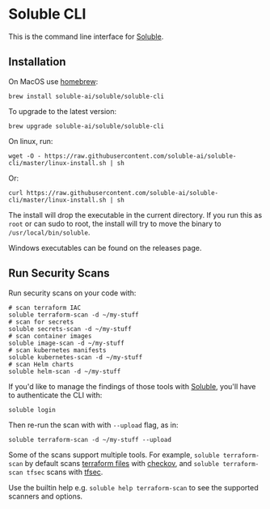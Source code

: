 # Soluble CLI

This is the command line interface for [Soluble](https://soluble.ai).

## Installation

On MacOS use [homebrew](https://brew.sh):

    brew install soluble-ai/soluble/soluble-cli

To upgrade to the latest version:

    brew upgrade soluble-ai/soluble/soluble-cli

On linux, run:

    wget -O - https://raw.githubusercontent.com/soluble-ai/soluble-cli/master/linux-install.sh | sh

Or:

    curl https://raw.githubusercontent.com/soluble-ai/soluble-cli/master/linux-install.sh | sh

The install will drop the executable in the current directory.  If you run this as `root` or can sudo to root,
the install will try to move the binary to `/usr/local/bin/soluble`.

Windows executables can be found on the releases page.

## Run Security Scans

Run security scans on your code with:

    # scan terraform IAC
    soluble terraform-scan -d ~/my-stuff
    # scan for secrets
    soluble secrets-scan -d ~/my-stuff
    # scan container images
    soluble image-scan -d ~/my-stuff
    # scan kubernetes manifests
    soluble kubernetes-scan -d ~/my-stuff
    # scan Helm charts
    soluble helm-scan -d ~/my-stuff

If you'd like to manage the findings of those tools with [Soluble](https://app.soluble.cloud), you'll have to authenticate the CLI with:

    soluble login

Then re-run the scan with with `--upload` flag, as in:

    soluble terraform-scan -d ~/my-stuff --upload

Some of the scans support multiple tools.  For example, `soluble terraform-scan` by default scans [terraform files](https://www.terraform.io/) with [checkov](https://github.com/bridgecrewio/checkov), and `soluble terraform-scan tfsec` scans with [tfsec](https://github.com/tfsec/tfsec).

Use the builtin help e.g. `soluble help terraform-scan` to see the supported scanners and options.
